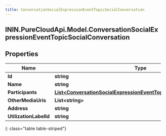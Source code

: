 ```yaml
---
title: ConversationSocialExpressionEventTopicSocialConversation
---
```

## ININ.PureCloudApi.Model.ConversationSocialExpressionEventTopicSocialConversation

## Properties

|Name | Type | Description | Notes|
|------------ | ------------- | ------------- | -------------|
| **Id** | **string** |  | [optional] |
| **Name** | **string** |  | [optional] |
| **Participants** | [**List&lt;ConversationSocialExpressionEventTopicSocialMediaParticipant&gt;**](ConversationSocialExpressionEventTopicSocialMediaParticipant.html) |  | [optional] |
| **OtherMediaUris** | **List&lt;string&gt;** |  | [optional] |
| **Address** | **string** |  | [optional] |
| **UtilizationLabelId** | **string** |  | [optional] |
{: class="table table-striped"}


